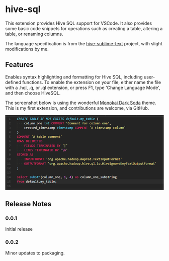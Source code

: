 # hive-sql

This extension provides Hive SQL support for VSCode. It also provides some basic code snippets for operations such as creating a table, altering a table, or renaming columns.

The language specification is from the [hive-sublime-text](https://github.com/glinmac/hive-sublime-text) project, with slight modifications by me.

## Features

Enables syntax highlighting and formatting for Hive SQL, including user-defined functions. To enable the extension on your file, either name the file with a .hql, .q, or .ql extension, or press F1, type 'Change Language Mode', and then choose HiveSQL.

The screenshot below is using the wonderful [Monokai Dark Soda](https://marketplace.visualstudio.com/items?itemName=AdamCaviness.theme-monokai-dark-soda) theme. This is my first extension, and contributions are welcome, via GitHub.

![Screenshot](./extras/screenshot.png)

## Release Notes

### 0.0.1

Initial release

### 0.0.2

Minor updates to packaging.
